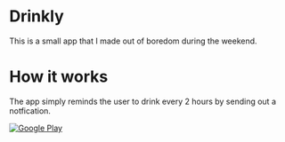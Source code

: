 # Drinkly
This is a small app that I made out of boredom during the weekend.

# How it works
The app simply reminds the user to drink every 2 hours by sending out a notfication.

[![Google Play](http://developer.android.com/images/brand/en_generic_rgb_wo_45.png)](https://play.google.com/store/apps/details?id=com.matejhacin.stayhydrated)

